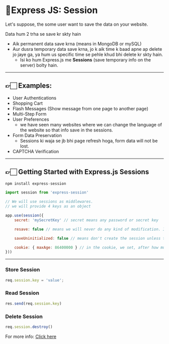# 🔹Express JS: Session

Let's suppose, the some user want to save the data on your website.

Data hum 2 trha se save kr skty hain
- Aik permanent data save krna (means in MongoDB or mySQL)
- Aur dusra temporary data save krna, jo k aik time k baad apne ap delete jo jaye ga, ya hum us specific time se pehle khud bhi delete kr skty hain.
    - Isi ko hum Express.js me __Sessions__ (save temporary info on the server) bolty hain.

---

## 👉🏻 Examples:

- User Authentications
- Shopping Cart
- Flash Messages (Show message from one page to another page)
- Multi-Step Form
- User Preferences
    - we have seen many websites where we can change the language of the website so that info save in the sessions.
- Form Data Preservation
    - Sessions ki waja se jb bhi page refresh hoga, form data will not be lost.
- CAPTCHA Verification

---

## 👉🏻 Getting Started with Express.js Sessions

```javascript
npm install express-session
```

```javascript
import session from 'express-session'
```

```javascript
// We will use sessions as middlewares.
// we will provide 4 keys as an object

app.use(session({
    secret: 'mySecretKey' // secret means any password or secret key

    resave: false // means we will never do any kind of modification. In 99% cases, we never modify the session info, if you want to modify it, you can set it to true.

    saveUninitialized: false // means don't create the session unless the user save the information in the session.

    cookie: { maxAge: 86400000 } // in the cookie, we set, after how much time the session will get deleted. and we pass the data in the form of object. (86400000 = 1000 * 60 * 60 * 24)
}))
```

---

### Store Session

```javascript
req.session.key = 'value';
```

### Read Session

```javascript
res.send(req.session.key)
```

### Delete Session

```javascript
req.session.destroy()
```

For more info: [Click here](https://www.npmjs.com/package/express-session)